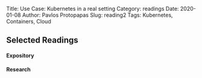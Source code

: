 Title: Use Case: Kubernetes in a real setting 
Category: readings
Date: 2020-01-08
Author: Pavlos Protopapas
Slug: reading2
Tags: Kubernetes, Containers, Cloud

## Selected Readings
#### Expository
<!--
- [Monolithic vs. Microservices Architecture](https://articles.microservices.com/monolithic-vs-microservices-architecture-5c4848858f59)
- [Benefits of Kubernetes](https://medium.com/platformer-blog/benefits-of-kubernetes-e6d5de39bc48)
- [Why Kubernetes is a Considerable Step Forward in Software Products Development?](https://stfalcon.com/en/blog/post/kubernetes)
- [The Kubernetes Bible for Beginners & Developers](https://docs.google.com/document/d/1O-BwDTuE4qI0ASE7iFp6qFpTj8uIVrl9F0HUrC4u_GQ/edit)
- [Kubernetes Architecture 101](https://www.aquasec.com/wiki/display/containers/Kubernetes+Architecture+101)
- [LinuxFoundationX.LFS158x.2T2017](https://courses.edx.org/courses/course-v1:LinuxFoundationX+LFS158x+2T2017/course/)
-->
#### Research
<!--
- [PDF available through Canvas | *Kubernetes: Up and Running*](https://canvas.harvard.edu/courses/71552/files?preview=9362061)
- [*Containers and Cloud: From LXC to Docker to Kubernetes*](http://www.ce.uniroma2.it/courses/sdcc1617/articoli/bernstein_cc2014.pdf)
-->